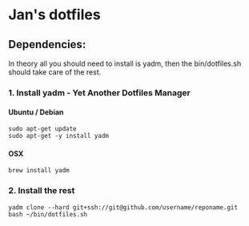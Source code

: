 # Jan's dotfiles


## Dependencies:
In theory all you should need to install is yadm, then the bin/dotfiles.sh
should take care of the rest.

### 1. Install yadm - Yet Another Dotfiles Manager 
#### Ubuntu / Debian
```
sudo apt-get update
sudo apt-get -y install yadm
```
#### OSX
`brew install yadm`

### 2. Install the rest
```
yadm clone --hard git+ssh://git@github.com/username/reponame.git
bash ~/bin/dotfiles.sh
```



